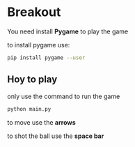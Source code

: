 # Breakout

You need install **Pygame** to play the game

to install pygame use:

```bash
pip install pygame --user
```

## Hoy to play

only use the command to run the game

```bash
python main.py
```

to move use the **arrows**

to shot the ball use the **space bar**
